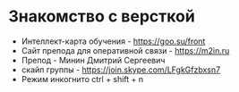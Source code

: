 # Знакомство с версткой
- Интеллект-карта обучения - https://goo.su/front
- Сайт препода для оперативной связи - https://m2in.ru
- Препод - Минин Дмитрий Сергеевич
- скайп группы - https://join.skype.com/LFgkGfzbxsn7
- Режим инкогнито ctrl + shift + n 
